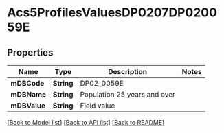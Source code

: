 # Acs5ProfilesValuesDP0207DP020059E

## Properties
Name | Type | Description | Notes
------------ | ------------- | ------------- | -------------
**mDBCode** | **String** | DP02_0059E | 
**mDBName** | **String** | Population 25 years and over | 
**mDBValue** | **String** | Field value | 

[[Back to Model list]](../README.md#documentation-for-models) [[Back to API list]](../README.md#documentation-for-api-endpoints) [[Back to README]](../README.md)


